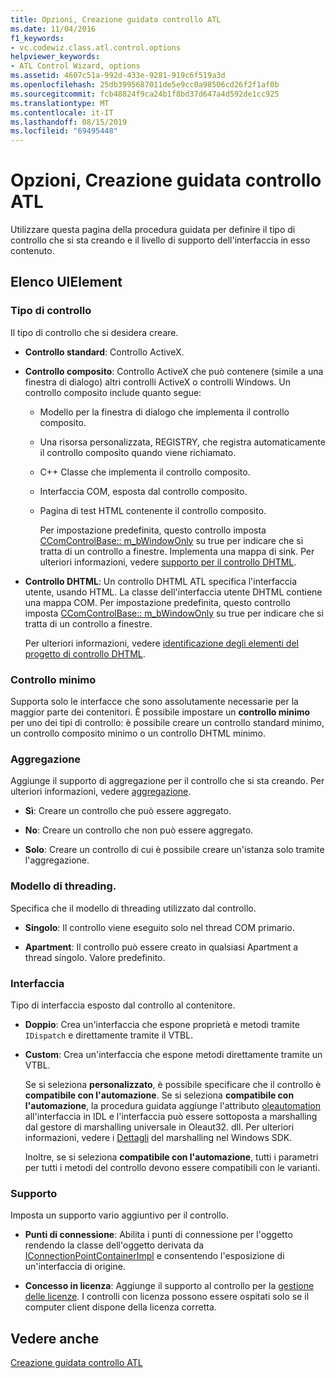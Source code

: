 ```yaml
---
title: Opzioni, Creazione guidata controllo ATL
ms.date: 11/04/2016
f1_keywords:
- vc.codewiz.class.atl.control.options
helpviewer_keywords:
- ATL Control Wizard, options
ms.assetid: 4607c51a-992d-433e-9281-919c6f519a3d
ms.openlocfilehash: 25db3995687011de5e9cc0a98506cd26f2f1af0b
ms.sourcegitcommit: fcb48824f9ca24b1f8bd37d647a4d592de1cc925
ms.translationtype: MT
ms.contentlocale: it-IT
ms.lasthandoff: 08/15/2019
ms.locfileid: "69495448"
---
```

# <a name="options-atl-control-wizard"></a>Opzioni, Creazione guidata controllo ATL

Utilizzare questa pagina della procedura guidata per definire il tipo di controllo che si sta creando e il livello di supporto dell'interfaccia in esso contenuto.

## <a name="uielement-list"></a>Elenco UIElement

### <a name="control-type"></a>Tipo di controllo

Il tipo di controllo che si desidera creare.

- **Controllo standard**: Controllo ActiveX.

- **Controllo composito**: Controllo ActiveX che può contenere (simile a una finestra di dialogo) altri controlli ActiveX o controlli Windows. Un controllo composito include quanto segue:

  - Modello per la finestra di dialogo che implementa il controllo composito.

  - Una risorsa personalizzata, REGISTRY, che registra automaticamente il controllo composito quando viene richiamato.

  - C++ Classe che implementa il controllo composito.

  - Interfaccia COM, esposta dal controllo composito.

  - Pagina di test HTML contenente il controllo composito.

    Per impostazione predefinita, questo controllo imposta [CComControlBase:: m_bWindowOnly](../../atl/reference/ccomcontrolbase-class.md#m_bwindowonly) su true per indicare che si tratta di un controllo a finestre. Implementa una mappa di sink. Per ulteriori informazioni, vedere [supporto per il controllo DHTML](../../atl/atl-support-for-dhtml-controls.md).

- **Controllo DHTML**: Un controllo DHTML ATL specifica l'interfaccia utente, usando HTML. La classe dell'interfaccia utente DHTML contiene una mappa COM. Per impostazione predefinita, questo controllo imposta [CComControlBase:: m_bWindowOnly](../../atl/reference/ccomcontrolbase-class.md#m_bwindowonly) su true per indicare che si tratta di un controllo a finestre.

   Per ulteriori informazioni, vedere [identificazione degli elementi del progetto di controllo DHTML](../../atl/identifying-the-elements-of-the-dhtml-control-project.md).

### <a name="minimal-control"></a>Controllo minimo

Supporta solo le interfacce che sono assolutamente necessarie per la maggior parte dei contenitori. È possibile impostare un **controllo minimo** per uno dei tipi di controllo: è possibile creare un controllo standard minimo, un controllo composito minimo o un controllo DHTML minimo.

### <a name="aggregation"></a>Aggregazione

Aggiunge il supporto di aggregazione per il controllo che si sta creando. Per ulteriori informazioni, vedere [aggregazione](../../atl/aggregation.md).

- **Sì**: Creare un controllo che può essere aggregato.

- **No**: Creare un controllo che non può essere aggregato.

- **Solo**: Creare un controllo di cui è possibile creare un'istanza solo tramite l'aggregazione.

### <a name="threading-model"></a>Modello di threading.

Specifica che il modello di threading utilizzato dal controllo.

- **Singolo**: Il controllo viene eseguito solo nel thread COM primario.

- **Apartment**: Il controllo può essere creato in qualsiasi Apartment a thread singolo. Valore predefinito.

### <a name="interface"></a>Interfaccia

Tipo di interfaccia esposto dal controllo al contenitore.

- **Doppio**: Crea un'interfaccia che espone proprietà e metodi tramite `IDispatch` e direttamente tramite il VTBL.

- **Custom**: Crea un'interfaccia che espone metodi direttamente tramite un VTBL.

   Se si seleziona **personalizzato**, è possibile specificare che il controllo è **compatibile con l'automazione**. Se si seleziona **compatibile con l'automazione**, la procedura guidata aggiunge l'attributo [oleautomation](../../windows/oleautomation.md) all'interfaccia in IDL e l'interfaccia può essere sottoposta a marshalling dal gestore di marshalling universale in Oleaut32. dll. Per ulteriori informazioni, vedere i [Dettagli](/windows/win32/com/marshaling-details) del marshalling nel Windows SDK.

   Inoltre, se si seleziona **compatibile con l'automazione**, tutti i parametri per tutti i metodi del controllo devono essere compatibili con le varianti.

### <a name="support"></a>Supporto

Imposta un supporto vario aggiuntivo per il controllo.

- **Punti di connessione**: Abilita i punti di connessione per l'oggetto rendendo la classe dell'oggetto derivata da [IConnectionPointContainerImpl](../../atl/reference/iconnectionpointcontainerimpl-class.md) e consentendo l'esposizione di un'interfaccia di origine.

- **Concesso in licenza**: Aggiunge il supporto al controllo per la [gestione delle licenze](/windows/win32/com/licensing). I controlli con licenza possono essere ospitati solo se il computer client dispone della licenza corretta.

## <a name="see-also"></a>Vedere anche

[Creazione guidata controllo ATL](../../atl/reference/atl-control-wizard.md)
